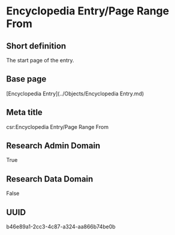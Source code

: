# Encyclopedia Entry/Page Range From
## Short definition
The start page of the entry.
## Base page
[Encyclopedia Entry](../Objects/Encyclopedia Entry.md)
## Meta title
csr:Encyclopedia Entry/Page Range From
## Research Admin Domain
True
## Research Data Domain
False
## UUID
b46e89a1-2cc3-4c87-a324-aa866b74be0b
